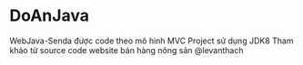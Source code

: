 # DoAnJava
WebJava-Senda được code theo mô hình MVC
Project sử dụng JDK8
Tham khảo từ source code website bán hàng nông sản @levanthach
